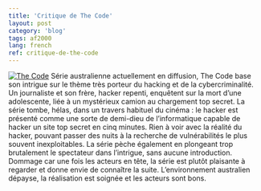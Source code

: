 ```yaml
---
title: 'Critique de The Code'
layout: post
category: 'blog'
tags: af2000
lang: french
ref: critique-de-the-code
---
```


[![The Code](http://blog.enzosandre.fr/wp-content/uploads/2015/02/thecod10.jpg)](http://blog.enzosandre.fr/wp-content/uploads/2015/02/thecod10.jpg) Série australienne actuellement en diffusion, The Code base son intrigue sur le thème très porteur du hacking et de la cybercriminalité. Un journaliste et son frère, hacker repenti, enquêtent sur la mort d’une adolescente, liée à un mystérieux camion au chargement top secret. La série tombe, hélas, dans un travers habituel du cinéma : le hacker est présenté comme une sorte de demi-dieu de l’informatique capable de hacker un site top secret en cinq minutes. Rien à voir avec la réalité du hacker, pouvant passer des nuits à la recherche de vulnérabilités le plus souvent inexploitables. La série pèche également en plongeant trop brutalement le spectateur dans l’intrigue, sans aucune introduction. Dommage car une fois les acteurs en tête, la série est plutôt plaisante à regarder et donne envie de connaître la suite. L’environnement australien dépayse, la réalisation est soignée et les acteurs sont bons.